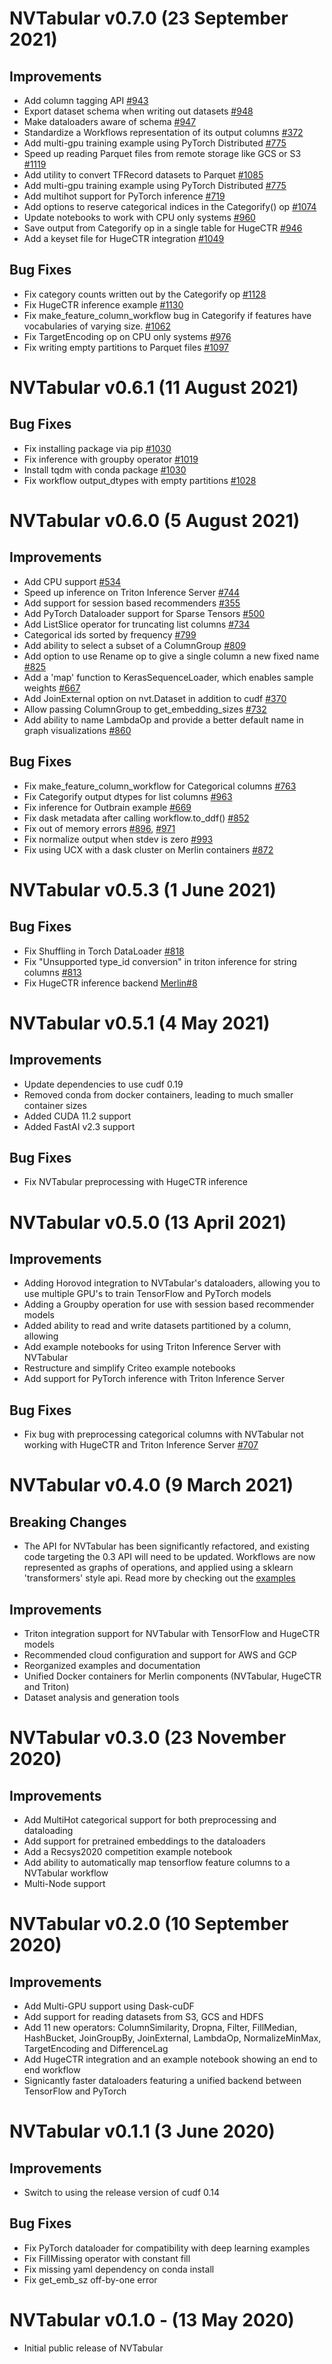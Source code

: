 
# NVTabular v0.7.0 (23 September 2021)

## Improvements

* Add column tagging API [#943](https://github.com/NVIDIA/NVTabular/issues/943)
* Export dataset schema when writing out datasets [#948](https://github.com/NVIDIA/NVTabular/issues/948)
* Make dataloaders aware of schema [#947](https://github.com/NVIDIA/NVTabular/issues/947)
* Standardize a Workflows representation of its output columns [#372](https://github.com/NVIDIA/NVTabular/issues/372)
* Add multi-gpu training example using PyTorch Distributed [#775](https://github.com/NVIDIA/NVTabular/issues/775)
* Speed up reading Parquet files from remote storage like GCS or S3 [#1119](https://github.com/NVIDIA/NVTabular/pull/1119)
* Add utility to convert TFRecord datasets to Parquet [#1085](https://github.com/NVIDIA/NVTabular/pull/1085)
* Add multi-gpu training example using PyTorch Distributed [#775](https://github.com/NVIDIA/NVTabular/issues/775)
* Add multihot support for PyTorch inference [#719](https://github.com/NVIDIA/NVTabular/issues/719)
* Add options to reserve categorical indices in the Categorify() op [#1074](https://github.com/NVIDIA/NVTabular/issues/1074)
* Update notebooks to work with CPU only systems [#960](https://github.com/NVIDIA/NVTabular/issues/960)
* Save output from Categorify op in a single table for HugeCTR [#946](https://github.com/NVIDIA/NVTabular/issues/946)
* Add a keyset file for HugeCTR integration [#1049](https://github.com/NVIDIA/NVTabular/issues/1049)

## Bug Fixes

* Fix category counts written out by the Categorify op [#1128](https://github.com/NVIDIA/NVTabular/issues/1128)
* Fix HugeCTR inference example [#1130](https://github.com/NVIDIA/NVTabular/pull/1130)
* Fix make_feature_column_workflow bug in Categorify if features have vocabularies of varying size. [#1062](https://github.com/NVIDIA/NVTabular/issues/1062)
* Fix TargetEncoding op on CPU only systems [#976](https://github.com/NVIDIA/NVTabular/issues/976)
* Fix writing empty partitions to Parquet files [#1097](https://github.com/NVIDIA/NVTabular/issues/1097)

# NVTabular v0.6.1 (11 August 2021)

## Bug Fixes

* Fix installing package via pip [#1030](https://github.com/NVIDIA/NVTabular/pull/1030)
* Fix inference with groupby operator [#1019](https://github.com/NVIDIA/NVTabular/issues/1019)
* Install tqdm with conda package [#1030](https://github.com/NVIDIA/NVTabular/pull/1030)
* Fix workflow output_dtypes with empty partitions [#1028](https://github.com/NVIDIA/NVTabular/pull/1028)

# NVTabular v0.6.0 (5 August 2021)

## Improvements
* Add CPU support [#534](https://github.com/NVIDIA/NVTabular/issues/534)
* Speed up inference on Triton Inference Server [#744](https://github.com/NVIDIA/NVTabular/issues/744)
* Add support for session based recommenders [#355](https://github.com/NVIDIA/NVTabular/issues/355)
* Add PyTorch Dataloader support for Sparse Tensors [#500](https://github.com/NVIDIA/NVTabular/issues/500)
* Add ListSlice operator for truncating list columns [#734](https://github.com/NVIDIA/NVTabular/issues/734)
* Categorical ids sorted by frequency [#799](https://github.com/NVIDIA/NVTabular/issues/799)
* Add ability to select a subset of a ColumnGroup [#809](https://github.com/NVIDIA/NVTabular/issues/809)
* Add option to use Rename op to give a single column a new fixed name [#825](https://github.com/NVIDIA/NVTabular/issues/824)
* Add a 'map' function to KerasSequenceLoader, which enables sample weights [#667](https://github.com/NVIDIA/NVTabular/issues/667)
* Add JoinExternal option on nvt.Dataset in addition to cudf [#370](https://github.com/NVIDIA/NVTabular/issues/370)
* Allow passing ColumnGroup to get_embedding_sizes [#732](https://github.com/NVIDIA/NVTabular/issues/732)
* Add ability to name LambdaOp and provide a better default name in graph visualizations [#860](https://github.com/NVIDIA/NVTabular/issues/860)

## Bug Fixes

* Fix make_feature_column_workflow for Categorical columns [#763](https://github.com/NVIDIA/NVTabular/issues/763)
* Fix Categorify output dtypes for list columns [#963](https://github.com/NVIDIA/NVTabular/issues/963)
* Fix inference for Outbrain example [#669](https://github.com/NVIDIA/NVTabular/issues/669)
* Fix dask metadata after calling workflow.to_ddf() [#852](https://github.com/NVIDIA/NVTabular/issues/734)
* Fix out of memory errors [#896](https://github.com/NVIDIA/NVTabular/issues/896), [#971](https://github.com/NVIDIA/NVTabular/pull/971)
* Fix normalize output when stdev is zero [#993](https://github.com/NVIDIA/NVTabular/pull/993)
* Fix using UCX with a dask cluster on Merlin containers [#872](https://github.com/NVIDIA/NVTabular/pull/872)

# NVTabular v0.5.3 (1 June 2021)

## Bug Fixes
* Fix Shuffling in Torch DataLoader [#818](https://github.com/NVIDIA/NVTabular/pull/818)
* Fix "Unsupported type_id conversion" in triton inference for string columns [#813](https://github.com/NVIDIA/NVTabular/issues/813)
* Fix HugeCTR inference backend [Merlin#8](https://github.com/NVIDIA-Merlin/Merlin/pull/8)

# NVTabular v0.5.1 (4 May 2021)

## Improvements

* Update dependencies to use cudf 0.19
* Removed conda from docker containers, leading to much smaller container sizes
* Added CUDA 11.2 support
* Added FastAI v2.3 support

## Bug Fixes

* Fix NVTabular preprocessing with HugeCTR inference

# NVTabular v0.5.0 (13 April 2021)

## Improvements

* Adding Horovod integration to NVTabular's dataloaders, allowing you to use multiple GPU's to train TensorFlow and PyTorch models
* Adding a Groupby operation for use with session based recommender models
* Added ability to read and write datasets partitioned by a column, allowing
* Add example notebooks for using Triton Inference Server with NVTabular
* Restructure and simplify Criteo example notebooks
* Add support for PyTorch inference with Triton Inference Server

## Bug Fixes

* Fix bug with preprocessing categorical columns with NVTabular not working with HugeCTR and Triton Inference Server [#707](https://github.com/NVIDIA/NVTabular/issues/707)

# NVTabular v0.4.0 (9 March 2021)

## Breaking Changes

* The API for NVTabular has been significantly refactored, and existing code targeting the 0.3 API will need to be updated.
Workflows are now represented as graphs of operations, and applied using a sklearn 'transformers' style api. Read more by
checking out the [examples](https://nvidia-merlin.github.io/NVTabular/v0.4.0/examples/index.html)

## Improvements

* Triton integration support for NVTabular with TensorFlow and HugeCTR models
* Recommended cloud configuration and support for AWS and GCP
* Reorganized examples and documentation
* Unified Docker containers for Merlin components (NVTabular, HugeCTR and Triton)
* Dataset analysis and generation tools

# NVTabular v0.3.0 (23 November 2020)

## Improvements

* Add MultiHot categorical support for both preprocessing and dataloading
* Add support for pretrained embeddings to the dataloaders
* Add a Recsys2020 competition example notebook
* Add ability to automatically map tensorflow feature columns to a NVTabular workflow
* Multi-Node support

# NVTabular v0.2.0 (10 September 2020)

## Improvements

* Add Multi-GPU support using Dask-cuDF
* Add support for reading datasets from S3, GCS and HDFS
* Add 11 new operators: ColumnSimilarity, Dropna, Filter, FillMedian, HashBucket, JoinGroupBy, JoinExternal, LambdaOp, NormalizeMinMax, TargetEncoding and DifferenceLag
* Add HugeCTR integration and an example notebook showing an end to end workflow
* Signicantly faster dataloaders featuring a unified backend between TensorFlow and PyTorch

# NVTabular v0.1.1 (3 June 2020)

## Improvements

* Switch to using the release version of cudf 0.14

## Bug Fixes

* Fix PyTorch dataloader for compatibility with deep learning examples
* Fix FillMissing operator with constant fill
* Fix missing yaml dependency on conda install
* Fix get_emb_sz off-by-one error

# NVTabular v0.1.0 - (13 May 2020)

* Initial public release of NVTabular
